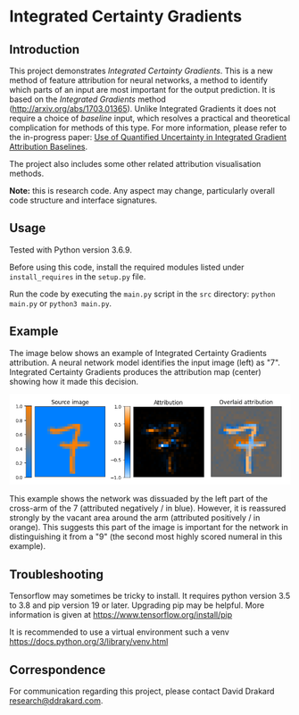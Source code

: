 # Integrated Certainty Gradients

## Introduction

This project demonstrates *Integrated Certainty Gradients*.
This is a new method of feature attribution for neural networks, a method to identify which parts of an input are most important for the output prediction.
It is based on the *Integrated Gradients* method (http://arxiv.org/abs/1703.01365).
Unlike Integrated Gradients it does not require a choice of *baseline* input, which resolves a practical and theoretical complication for methods of this type.
For more information, please refer to the in-progress paper: [Use of Quantified Uncertainty in Integrated Gradient Attribution Baselines](Use%20of%20Quantified%20Uncertainty%20in%20Integrated%20Gradient%20Attribution%20Baselines.pdf).

The project also includes some other related attribution visualisation methods.

**Note:** this is research code. Any aspect may change, particularly overall code structure and interface signatures.

## Usage

Tested with Python version 3.6.9.

Before using this code, install the required modules listed under `install_requires` in the `setup.py` file.

Run the code by executing the `main.py` script in the `src` directory: `python main.py` or `python3 main.py`.

## Example

The image below shows an example of Integrated Certainty Gradients attribution.
A neural network model identifies the input image (left) as "7".
Integrated Certainty Gradients produces the attribution map (center) showing how it made this decision.

![Example attribution](documentation/example%20attribution.png)

This example shows the network was dissuaded by the left part of the cross-arm of the 7 (attributed negatively / in blue).
However, it is reassured strongly by the vacant area around the arm (attributed positively / in orange).
This suggests this part of the image is important for the network in distinguishing it from a "9" (the second most highly scored numeral in this example).

## Troubleshooting

Tensorflow may sometimes be tricky to install.
It requires python version 3.5 to 3.8 and pip version 19 or later.
Upgrading pip may be helpful.
More information is given at https://www.tensorflow.org/install/pip

It is recommended to use a virtual environment such a venv https://docs.python.org/3/library/venv.html

## Correspondence

For communication regarding this project, please contact David Drakard <research@ddrakard.com>.